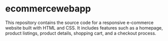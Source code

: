 # ecommercewebapp
This repository contains the source code for a responsive e-commerce website built with HTML and CSS. It includes features such as a homepage, product listings, product details, shopping cart, and a checkout process.
